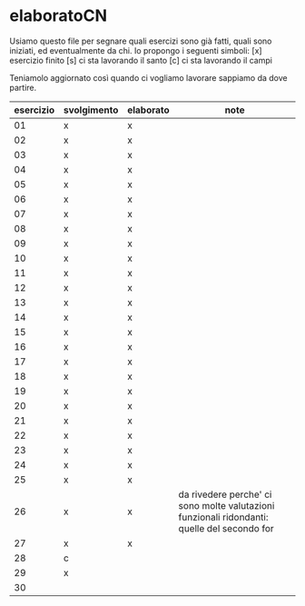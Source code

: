 # elaboratoCN

Usiamo questo file per segnare quali esercizi sono già fatti, quali sono iniziati, ed eventualmente da chi.
Io propongo i seguenti simboli:
  [x]   esercizio finito
  [s]   ci sta lavorando il santo
  [c]   ci sta lavorando il campi

Teniamolo aggiornato così quando ci vogliamo lavorare sappiamo da dove partire.

|esercizio|svolgimento|elaborato|note|
|---------|-----------|---------|----|
|01|x|x| |
|02|x|x| |
|03|x|x| |
|04|x|x| |
|05|x|x| |
|06|x|x| |
|07|x|x| |
|08|x|x| |
|09|x|x| |
|10|x|x| |
|11|x|x| |
|12|x|x| |
|13|x|x| |
|14|x|x| |
|15|x|x| |
|16|x|x| |
|17|x|x| |
|18|x|x| |
|19|x|x| |
|20|x|x||
|21|x|x||
|22|x|x| |
|23|x|x| |
|24|x|x| |
|25|x|x| |
|26|x|x|da rivedere perche' ci sono molte valutazioni funzionali ridondanti: quelle del secondo for|
|27|x|x| |
|28|c| | |
|29|x| | |
|30| | | |
